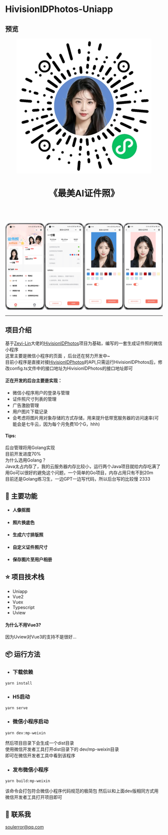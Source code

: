 # HivisionIDPhotos-Uniapp

## 预览

<p align="center"><img src="./src/assets/images/app_code_image.jpg"></p>


# <p align="center">《最美AI证件照》</p>
<br>
<br>
<p align="center"><img src="./src/assets/images/app_screenshot.png"></p>
<hr>

## 项目介绍
基于[Zeyi-Lin](https://github.com/Zeyi-Lin)大佬的[HivisionIDPhotos](https://github.com/Zeyi-Lin/HivisionIDPhotos)项目为基础，编写的一套生成证件照的微信小程序<br>
这里主要是微信小程序的页面 ，后台还在努力开发中~<br>
目前小程序是直接对接[HivisionIDPhotos](https://github.com/Zeyi-Lin/HivisionIDPhotos)的API,只需运行HivisionIDPhotos后，修改config.ts文件中的接口地址为HivisionIDPhotos的接口地址即可

#### 正在开发的后台主要是实现：
- 微信小程序用户的登录与管理
- 证件照尺寸列表的管理
- 广告激励管理
- 用户图片下载记录
- 会考虑将图片用对象存储的方式存储，用来提升低带宽服务器的访问速率(可能会是七牛云，因为每个月免费10个G，hhh)

#### Tips:
  后台管理将用Golang实现<br>
  目前开发进度70%<br>
  为什么选用Golang？<br>
  Java太占内存了，我的云服务器内存比较小，运行两个Java项目就给内存吃满了<br>
  用Go可以很好的避免这个问题，一个简单的Go项目，内存占用只有不到20m<br>
  目前还是Golang练习生，一边GPT一边写代码，所以后台写的比较慢 2333
## 🤩 主要功能
- #### 人像抠图
- #### 照片换底色
- #### 生成六寸排版照
- #### 自定义证件照尺寸
- #### 保存图片至用户相册

## ⭐ 项目技术栈

- Uniapp
- Vue2
- Vuex
- Typescript
- Uview
#### 为什么不用Vue3?
因为Uview对Vue3的支持不是很好...

## 📦 运行方法

- ### 下载依赖

```
yarn install
```

- ### H5启动

```
yarn serve
```

- ### 微信小程序启动

```
yarn dev:mp-weixin
```

然后项目目录下会生成一个dist目录 <br>
使用微信开发者工具打开dist目录下的 dev/mp-weixin目录 <br>
即可在微信开发者工具中看到该程序 <br>

- ### 发布微信小程序

```
yarn build:mp-weixin
```

该命令会打包符合微信小程序代码规范的极简包
然后以和上面dev版相同方式用微信开发者工具打开项目即可

 ## 📧 联系我
soulerror@qq.com



